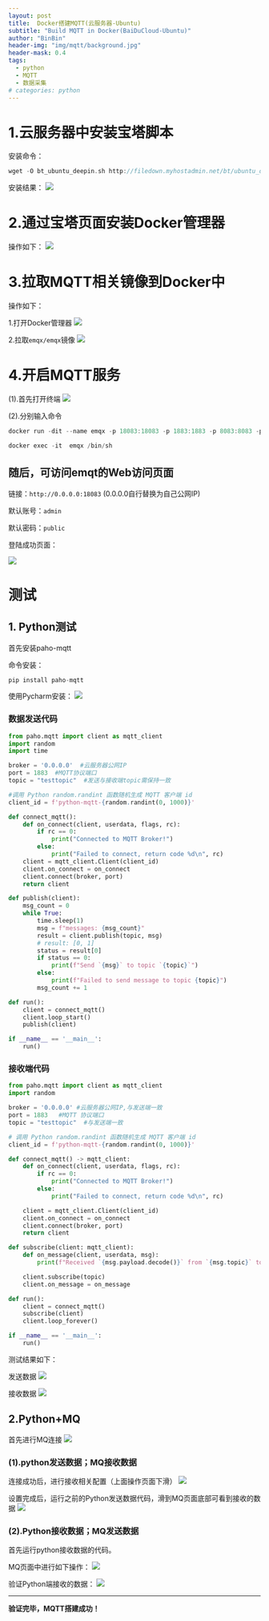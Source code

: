 ```yaml
---
layout: post
title:  Docker搭建MQTT(云服务器-Ubuntu)
subtitle: "Build MQTT in Docker(BaiDuCloud-Ubuntu)"
author: "BinBin"
header-img: "img/mqtt/background.jpg"
header-mask: 0.4
tags:
  - python
  - MQTT
  - 数据采集
# categories: python
---
```




# 1.云服务器中安装宝塔脚本
安装命令：
```c
wget -O bt_ubuntu_deepin.sh http://filedown.myhostadmin.net/bt/ubuntu_deepin.sh && sudo bash bt_ubuntu_deepin.sh
```
安装结果：
![](/img/mqtt/baota_login.png)

# 2.通过宝塔页面安装Docker管理器
操作如下：
![](/img/mqtt/docker_tools.png)
# 3.拉取MQTT相关镜像到Docker中
操作如下：

1.打开Docker管理器
![](/img/mqtt/OpenDockerTools.png)

2.拉取``` emqx/emqx ```镜像
![](/img/mqtt/emqx.png)
# 4.开启MQTT服务
(1).首先打开终端
![](/img/mqtt/term.png)

(2).分别输入命令
```c
docker run -dit --name emqx -p 18083:18083 -p 1883:1883 -p 8083:8083 -p 8084:8084 emqx/emqx:latest

```

```c
docker exec -it  emqx /bin/sh
```
## 随后，可访问emqt的Web访问页面

链接：``` http://0.0.0.0:18083 ``` (0.0.0.0自行替换为自己公网IP)

默认账号：```admin```

默认密码：```public```

登陆成功页面：

![](/img/mqtt/emqt.png)
# 测试
## 1. Python测试
首先安装paho-mqtt

命令安装：
```c 
pip install paho-mqtt
```
使用Pycharm安装：
![](/img/mqtt/install_paho-mqtt.png)

### 数据发送代码
```python
from paho.mqtt import client as mqtt_client
import random
import time

broker = '0.0.0.0'  #云服务器公网IP
port = 1883  #MQTT协议端口
topic = "testtopic"  #发送与接收端topic需保持一致

#调用 Python random.randint 函数随机生成 MQTT 客户端 id
client_id = f'python-mqtt-{random.randint(0, 1000)}'

def connect_mqtt():
    def on_connect(client, userdata, flags, rc):
        if rc == 0:
            print("Connected to MQTT Broker!")
        else:
            print("Failed to connect, return code %d\n", rc)
    client = mqtt_client.Client(client_id)
    client.on_connect = on_connect
    client.connect(broker, port)
    return client

def publish(client):
    msg_count = 0
    while True:
        time.sleep(1)
        msg = f"messages: {msg_count}"
        result = client.publish(topic, msg)
        # result: [0, 1]
        status = result[0]
        if status == 0:
            print(f"Send `{msg}` to topic `{topic}`")
        else:
            print(f"Failed to send message to topic {topic}")
        msg_count += 1

def run():
    client = connect_mqtt()
    client.loop_start()
    publish(client)

if __name__ == '__main__':
    run()

```
### 接收端代码
```python
from paho.mqtt import client as mqtt_client
import random

broker = '0.0.0.0' #云服务器公网IP,与发送端一致
port = 1883   #MQTT 协议端口
topic = "testtopic"  #与发送端一致

# 调用 Python random.randint 函数随机生成 MQTT 客户端 id
client_id = f'python-mqtt-{random.randint(0, 1000)}'

def connect_mqtt() -> mqtt_client:
    def on_connect(client, userdata, flags, rc):
        if rc == 0:
            print("Connected to MQTT Broker!")
        else:
            print("Failed to connect, return code %d\n", rc)

    client = mqtt_client.Client(client_id)
    client.on_connect = on_connect
    client.connect(broker, port)
    return client

def subscribe(client: mqtt_client):
    def on_message(client, userdata, msg):
        print(f"Received `{msg.payload.decode()}` from `{msg.topic}` topic")

    client.subscribe(topic)
    client.on_message = on_message

def run():
    client = connect_mqtt()
    subscribe(client)
    client.loop_forever()

if __name__ == '__main__':
    run()
```
测试结果如下：

发送数据
![](/img/mqtt/mqtt_send.png)

接收数据
![](/img/mqtt/mqtt_recive.png)
## 2.Python+MQ
 首先进行MQ连接
 ![](/img/mqtt/MQConnect.png)

### (1).python发送数据；MQ接收数据
 


连接成功后，进行接收相关配置（上面操作页面下滑）
![](/img/mqtt/ReciveSetting.png)

设置完成后，运行之前的Python发送数据代码，滑到MQ页面底部可看到接收的数据
![](/img/mqtt/ReciveCheck.png)

### (2).Python接收数据；MQ发送数据
首先运行python接收数据的代码。

MQ页面中进行如下操作：
![](/img/mqtt/MQSend.png)

验证Python端接收的数据：
![](/img/mqtt/PythonRecive.png)

----
**验证完毕，MQTT搭建成功！**

